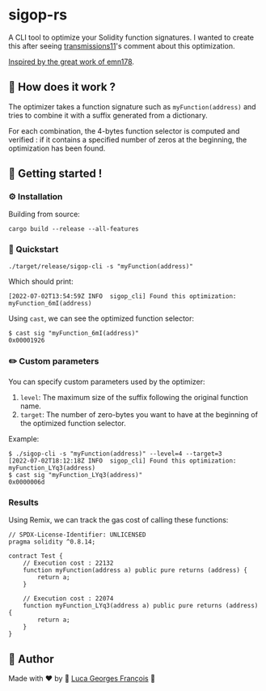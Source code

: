 # sigop-rs

A CLI tool to optimize your Solidity function signatures. I wanted to create this after seeing
[transmissions11](https://github.com/transmissions11)'s comment about this optimization.

[Inspired by the great work of emn178](https://github.com/emn178/solidity-optimize-name).

## 🧪 How does it work ?

The optimizer takes a function signature such as `myFunction(address)` and tries to combine it with
a suffix generated from a dictionary.

For each combination, the 4-bytes function selector is computed and verified : if it contains a
specified number of zeros at the beginning, the optimization has been found.

## 🚀 Getting started !

### ⚙️ Installation

Building from source:
```shell
cargo build --release --all-features
```

### 🏁 Quickstart

```shell
./target/release/sigop-cli -s "myFunction(address)"
```

Which should print:
```shell
[2022-07-02T13:54:59Z INFO  sigop_cli] Found this optimization: myFunction_6mI(address)
```

Using `cast`, we can see the optimized function selector:
```shell
$ cast sig "myFunction_6mI(address)"
0x00001926
```

### ✏️ Custom parameters

You can specify custom parameters used by the optimizer:
1. `level`: The maximum size of the suffix following the original function name.
2. `target`: The number of zero-bytes you want to have at the beginning of the optimized function
selector.

Example:
```shell
$ ./sigop-cli -s "myFunction(address)" --level=4 --target=3
[2022-07-02T18:12:18Z INFO  sigop_cli] Found this optimization: myFunction_LYq3(address)
$ cast sig "myFunction_LYq3(address)"
0x0000006d
```

### Results

Using Remix, we can track the gas cost of calling these functions:
```shell
// SPDX-License-Identifier: UNLICENSED
pragma solidity ^0.8.14;

contract Test {
    // Execution cost : 22132
    function myFunction(address a) public pure returns (address) {
        return a;
    }

    // Execution cost : 22074
    function myFunction_LYq3(address a) public pure returns (address) {
        return a;
    }
}
```

## 🤖 Author

Made with ❤️ by 🤖 [Luca Georges François](https://github.com/0xpanoramix) 🤖
